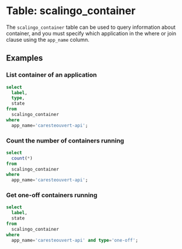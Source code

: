 # Table: scalingo_container

The `scalingo_container` table can be used to query information about container, and you must specify which application in the where or join clause using the `app_name` column.

## Examples

### List container of an application

```sql
select
  label,
  type,
  state
from
  scalingo_container
where
  app_name='caresteouvert-api';
```

### Count the number of containers running

```sql
select
  count(*)
from
  scalingo_container
where
  app_name='caresteouvert-api';
```

### Get one-off containers running

```sql
select
  label,
  state
from
  scalingo_container
where
  app_name='caresteouvert-api' and type='one-off';
```
